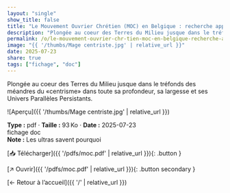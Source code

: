 ```yaml
---
layout: "single"
show_title: false
title: "Le Mouvement Ouvrier Chrétien (MOC) en Belgique : recherche approfondie"
description: "Plongée au coeur des Terres du Milieu jusque dans le tréfonds des méandres du «centrisme» dans toute sa profondeur, sa largesse et ses Univers Parallèles Persistants."
permalink: /o/le-mouvement-ouvrier-chr-tien-moc-en-belgique-recherche-approfondie/
image: "{{ '/thumbs/Mage centriste.jpg' | relative_url }}"
date: 2025-07-23
share: true
tags: ["fichage", "doc"]
---
```



Plongée au coeur des Terres du Milieu jusque dans le tréfonds des méandres du «centrisme» dans toute sa profondeur, sa largesse et ses Univers Parallèles Persistants.

![Aperçu]({{ '/thumbs/Mage centriste.jpg' | relative_url }})

<div class="info-box"><strong>Type :</strong> pdf · <strong>Taille :</strong> 93 Ko · <strong>Date :</strong> 2025-07-23</div>

<div class="tags"><span class="tag">fichage</span> <span class="tag">doc</span></div>

<div class="notice notice--info"><strong>Note :</strong> Les ultras savent pourquoi</div>

[📥 Télécharger]({{ '/pdfs/moc.pdf' | relative_url }}){: .button }

[↗ Ouvrir]({{ '/pdfs/moc.pdf' | relative_url }}){: .button secondary }

[← Retour à l’accueil]({{ '/' | relative_url }})
